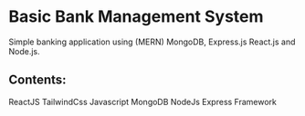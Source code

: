 # Basic Bank Management System

Simple banking application using (MERN) MongoDB, Express.js React.js and Node.js.

## Contents:
ReactJS
TailwindCss
Javascript
MongoDB
NodeJs
Express Framework

